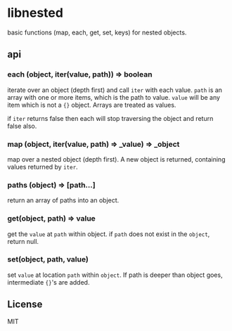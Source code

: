 # libnested

basic functions (map, each, get, set, keys) for nested objects.

## api

### each (object, iter(value, path)) => boolean

iterate over an object (depth first) and call `iter` with each value.
`path` is an array with one or more items, which is the path to value.
`value` will be any item which is not a `{}` object. Arrays are treated as values.

if `iter` returns false then each will stop traversing the object and return false also.

### map (object, iter(value, path) => _value) => _object

map over a nested object (depth first). A new object is returned, containing values returned by `iter`.

### paths (object) => [path...]

return an array of paths into an object.

### get(object, path) => value

get the `value` at `path` within object.
if `path` does not exist in the `object`, return null.

### set(object, path, value)

set `value` at location `path` within `object`.
If path is deeper than object goes, intermediate `{}`'s are added. 


## License

MIT
